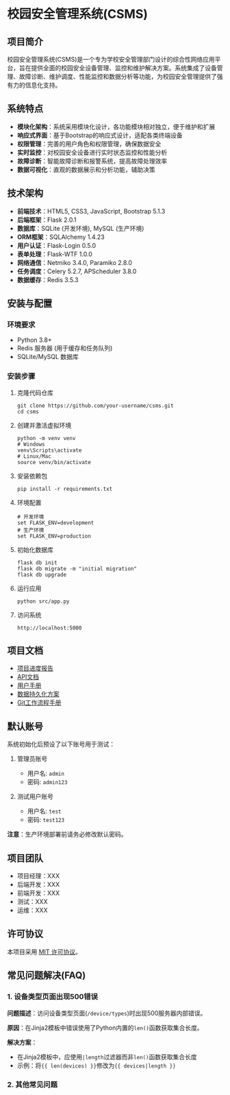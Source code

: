 # 校园安全管理系统(CSMS)

## 项目简介

校园安全管理系统(CSMS)是一个专为学校安全管理部门设计的综合性网络应用平台，旨在提供全面的校园安全设备管理、监控和维护解决方案。系统集成了设备管理、故障诊断、维护调度、性能监控和数据分析等功能，为校园安全管理提供了强有力的信息化支持。

## 系统特点

- **模块化架构**：系统采用模块化设计，各功能模块相对独立，便于维护和扩展
- **响应式界面**：基于Bootstrap的响应式设计，适配各类终端设备
- **权限管理**：完善的用户角色和权限管理，确保数据安全
- **实时监控**：对校园安全设备进行实时状态监控和性能分析
- **故障诊断**：智能故障诊断和报警系统，提高故障处理效率
- **数据可视化**：直观的数据展示和分析功能，辅助决策

## 技术架构

- **前端技术**：HTML5, CSS3, JavaScript, Bootstrap 5.1.3
- **后端框架**：Flask 2.0.1
- **数据库**：SQLite (开发环境), MySQL (生产环境)
- **ORM框架**：SQLAlchemy 1.4.23
- **用户认证**：Flask-Login 0.5.0
- **表单处理**：Flask-WTF 1.0.0
- **网络通信**：Netmiko 3.4.0, Paramiko 2.8.0
- **任务调度**：Celery 5.2.7, APScheduler 3.8.0
- **数据缓存**：Redis 3.5.3

## 安装与配置

### 环境要求

- Python 3.8+
- Redis 服务器 (用于缓存和任务队列)
- SQLite/MySQL 数据库

### 安装步骤

1. 克隆代码仓库
   ```
   git clone https://github.com/your-username/csms.git
   cd csms
   ```

2. 创建并激活虚拟环境
   ```
   python -m venv venv
   # Windows
   venv\Scripts\activate
   # Linux/Mac
   source venv/bin/activate
   ```

3. 安装依赖包
   ```
   pip install -r requirements.txt
   ```

4. 环境配置
   ```
   # 开发环境
   set FLASK_ENV=development
   # 生产环境
   set FLASK_ENV=production
   ```

5. 初始化数据库
   ```
   flask db init
   flask db migrate -m "initial migration"
   flask db upgrade
   ```

6. 运行应用
   ```
   python src/app.py
   ```

7. 访问系统
   ```
   http://localhost:5000
   ```

## 项目文档

- [项目进度报告](project_progress.md)
- [API文档](api_docs.md)
- [用户手册](user_manual.md)
- [数据持久化方案](data_persistence_plan.md)
- [Git工作流程手册](git_workflow.md)

## 默认账号

系统初始化后预设了以下账号用于测试：

1. 管理员账号
   - 用户名: `admin`
   - 密码: `admin123`

2. 测试用户账号
   - 用户名: `test`
   - 密码: `test123`

**注意**：生产环境部署前请务必修改默认密码。

## 项目团队

- 项目经理：XXX
- 后端开发：XXX
- 前端开发：XXX
- 测试：XXX
- 运维：XXX

## 许可协议

本项目采用 [MIT 许可协议](LICENSE)。

## 常见问题解决(FAQ)

### 1. 设备类型页面出现500错误

**问题描述**：访问设备类型页面(`/device/types`)时出现500服务器内部错误。

**原因**：在Jinja2模板中错误使用了Python内置的`len()`函数获取集合长度。

**解决方案**：
- 在Jinja2模板中，应使用`|length`过滤器而非`len()`函数获取集合长度
- 示例：将`{{ len(devices) }}`修改为`{{ devices|length }}`

### 2. 其他常见问题 